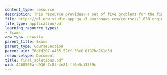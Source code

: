 ```yaml
---
content_type: resource
description: This resource provideas a set of five problems for the final examination.
file: https://ol-ocw-studio-app-qa.s3.amazonaws.com/courses/1-060-engineering-mechanics-ii-spring-2006/4468505ad9367c8f4e81ff6e3c53559c_final_solutions.pdf
file_type: application/pdf
learning_resource_types:
- Exams
ocw_type: OCWFile
parent_title: Exams
parent_type: CourseSection
parent_uid: 76dfd267-a455-52ff-38e0-8187ba261e5d
resourcetype: Document
title: final_solutions.pdf
uid: 4468505a-d936-7c8f-4e81-ff6e3c53559c
---
```

